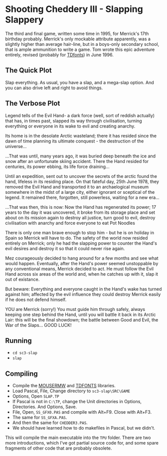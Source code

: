 # Shooting Cheddery III - Slapping Slappery

The third and final game, written some time in 1995, for Merrick's 17th
birthday probably. Merrick's only mockable attribute apparently, was a
slightly higher than average hair-line, but in a boys-only secondary
school, that is ample ammunition to write a game. Tom wrote this epic
adventure entirely, revised (probably for [TDfonts](../LIBS/TDFONTS)) in June 1996.

## The Quick Plot

Slap everything. As usual, you have a slap, and a mega-slap option. And 
you can also drive left and right to avoid things.

## The Verbose Plot

Legend tells of the Evil Hand-  a dark force (well, sort of
reddish actually) that has, in times past, slapped its way
through civilisation, turning everything or everyone in its
wake to evil and creating anarchy.

Its home is in the desolate Arctic wasteland; there it has
resided since the dawn of time planning its ultimate conquest - the 
destruction of the universe...

...That was until, many years ago, it was buried deep beneath the ice 
and snow after an unfortunate skiing accident. There the Hand resided 
for centuries, its power ebbing, its life force draining...

Until an expedition, sent out to uncover the secrets of the
arctic found the hand, lifeless in its residing place. On that fateful 
day, 25th June 1978, they removed the Evil Hand and transported
it to an archaelogical museum somewhere in the midst of a large city, 
either ignorant or sceptical of the legend. It remained there, forgotten,
still powerless, waiting for a new era...

...That was then, this is now: Now the Hand has regenerated its power; 
17 years to the day it was uncovered, it broke from its storage place 
and set about on its mission again to destroy all justice, turn good
to evil, destroy civilisation with anarchy and force everyone to eat 
Pot Noodles

There is only one man brave enough to stop him - but he is on holiday 
in Spain so Merrick will have to do. The safety of the world now 
resided entirely on Merrick; only he had the slapping power to counter 
the Hand's evil desires and destroy it so that it could never rise again.

Mez courageously decided to hang around for a few months and see what 
would happen. Eventually, after the Hand's  power seemed unstoppable by
any conventional means, Merrick decided to act. He must follow the Evil 
Hand across six areas of the world and, when he catches up with it, 
slap it out of existance.

But beware: Everything and everyone caught in the Hand's wake has turned 
against him; affected by the evil influence they could destroy Merrick
easily if he does not defend himself. 

YOU are Merrick (sorry!) You must guide him through safely, always 
keeping one step behind the Hand, until you will battle it back in its
Arctic Lair: this will be the final showdown; the battle between Good 
and Evil, the War of the Slaps... GOOD LUCK!

## Running

* `cd sc3-slap`
* `slap`

## Compiling

* Compile the [MOUSERMW](../LIBS/MOUSERMW) and [TDFONTS](../LIBS/TDFONTS) libraries.
* Load Pascal, File, Change directory to `sc3-slap\SRC\GAME`
* Options, Open `SLAP.TP`
* If Pascal is not in `C:\TP`, change the Unit directories in Options, Directories. And Options, Save.
* File, Open, `SS_GFX0.PAS` and compile with Alt+F9. Close with Alt+F3.
* The same for `SS_GFXA.PAS`.
* And then the same for `CHEDDER3.PAS`.
* We should have learned how to do makefiles in Pascal, but we didn't.

This will compile the main executable into the `TPU` folder. There are two
more introductions, which I've got partial source code for, and some spare
fragments of other code that are probably obsolete.
